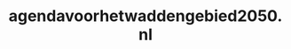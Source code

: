 ---
layout: post
title:  "agendavoorhetwaddengebied2050.nl"
internal_url:  "/data/agendavoorhetwaddengebied2050.nl.html"
categories: dutchgov
---